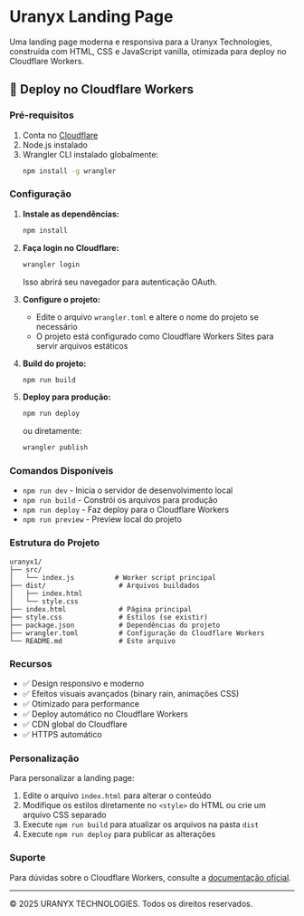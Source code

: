 # Uranyx Landing Page

Uma landing page moderna e responsiva para a Uranyx Technologies, construída com HTML, CSS e JavaScript vanilla, otimizada para deploy no Cloudflare Workers.

## 🚀 Deploy no Cloudflare Workers

### Pré-requisitos

1. Conta no [Cloudflare](https://cloudflare.com)
2. Node.js instalado
3. Wrangler CLI instalado globalmente:
   ```bash
   npm install -g wrangler
   ```

### Configuração

1. **Instale as dependências:**
   ```bash
   npm install
   ```

2. **Faça login no Cloudflare:**
   ```bash
   wrangler login
   ```
   Isso abrirá seu navegador para autenticação OAuth.

3. **Configure o projeto:**
   - Edite o arquivo `wrangler.toml` e altere o nome do projeto se necessário
   - O projeto está configurado como Cloudflare Workers Sites para servir arquivos estáticos

4. **Build do projeto:**
   ```bash
   npm run build
   ```

5. **Deploy para produção:**
   ```bash
   npm run deploy
   ```
   ou diretamente:
   ```bash
   wrangler publish
   ```

### Comandos Disponíveis

- `npm run dev` - Inicia o servidor de desenvolvimento local
- `npm run build` - Constrói os arquivos para produção
- `npm run deploy` - Faz deploy para o Cloudflare Workers
- `npm run preview` - Preview local do projeto

### Estrutura do Projeto

```
uranyx1/
├── src/
│   └── index.js          # Worker script principal
├── dist/                  # Arquivos buildados
│   ├── index.html
│   └── style.css
├── index.html             # Página principal
├── style.css              # Estilos (se existir)
├── package.json           # Dependências do projeto
├── wrangler.toml          # Configuração do Cloudflare Workers
└── README.md              # Este arquivo
```

### Recursos

- ✅ Design responsivo e moderno
- ✅ Efeitos visuais avançados (binary rain, animações CSS)
- ✅ Otimizado para performance
- ✅ Deploy automático no Cloudflare Workers
- ✅ CDN global do Cloudflare
- ✅ HTTPS automático

### Personalização

Para personalizar a landing page:

1. Edite o arquivo `index.html` para alterar o conteúdo
2. Modifique os estilos diretamente no `<style>` do HTML ou crie um arquivo CSS separado
3. Execute `npm run build` para atualizar os arquivos na pasta `dist`
4. Execute `npm run deploy` para publicar as alterações

### Suporte

Para dúvidas sobre o Cloudflare Workers, consulte a [documentação oficial](https://developers.cloudflare.com/workers/).

---

© 2025 URANYX TECHNOLOGIES. Todos os direitos reservados.